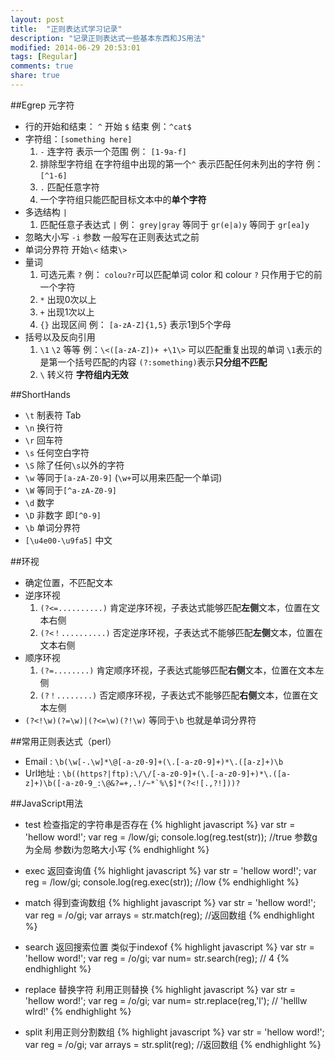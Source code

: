 ```yaml
---
layout: post
title:  "正则表达式学习记录"
description: "记录正则表达式一些基本东西和JS用法"
modified: 2014-06-29 20:53:01
tags: [Regular]
comments: true
share: true
---
```


##Egrep 元字符
 
* 行的开始和结束： ``^`` 开始  ``$`` 结束   例：``^cat$``
* 字符组：``[something here]``
    1. ``-`` 连字符   表示一个范围   例： ``[1-9a-f]``
    2. 排除型字符组    在字符组中出现的第一个``^`` 表示匹配任何未列出的字符  例： ``[^1-6]``
    3. ``.`` 匹配任意字符
    4. 一个字符组只能匹配目标文本中的**单个字符**
* 多选结构  ``|``
    1. 匹配任意子表达式 ``|``  例： ``grey|gray`` 等同于 ``gr(e|a)y`` 等同于 ``gr[ea]y``
* 忽略大小写  ``-i`` 参数   一般写在正则表达式之前
* 单词分界符  开始``\<``     结束``\>``
* 量词
    1. 可选元素  ``?``    例： ``colou?r``可以匹配单词 color 和 colour    ``?`` 只作用于它的前一个字符
    2. ``*`` 出现0次以上
    3. ``+`` 出现1次以上
    4. ``{}``  出现区间   例： ``[a-zA-Z]{1,5}``   表示1到5个字母
* 括号以及反向引用
    1. ``\1``  ``\2``  等等  例：``\<([a-zA-Z])+ +\1\>`` 可以匹配重复出现的单词  ``\1``表示的是第一个括号匹配的内容  ``(?:something)``表示**只分组不匹配**
    2. ``\`` 转义符  **字符组内无效**

##ShortHands

* ``\t`` 制表符 Tab
* ``\n`` 换行符
* ``\r`` 回车符
* ``\s`` 任何空白字符
* ``\S``  除了任何``\s``以外的字符
* ``\w``  等同于``[a-zA-Z0-9]``   (``\w+``可以用来匹配一个单词)
* ``\W``  等同于``[^a-zA-Z0-9]``      
* ``\d``  数字
* ``\D`` 非数字   即``[^0-9]``
* ``\b``  单词分界符
* ``[\u4e00-\u9fa5]``  中文

##环视   

* 确定位置，不匹配文本
* 逆序环视
    1. ``(?<=..........)``    肯定逆序环视，子表达式能够匹配**左侧**文本，位置在文本右侧
    2. ``(?<！..........)``   否定逆序环视，子表达式不能够匹配**左侧**文本，位置在文本右侧
* 顺序环视
    1. ``(?=........)``        肯定顺序环视，子表达式能够匹配**右侧**文本，位置在文本左侧
    1. ``(?！........)``       否定顺序环视，子表达式不能够匹配**右侧**文本，位置在文本左侧
* ``(?<!\w)(?=\w)|(?<=\w)(?!\w)`` 等同于``\b``   也就是单词分界符


##常用正则表达式（perl）

* Email : ``\b(\w[-.\w]*\@[-a-z0-9]+(\.[-a-z0-9]+)*\.([a-z]+)\b``
* Url地址 : ``\b((https?|ftp):\/\/[-a-z0-9]+(\.[-a-z0-9]+)*\.([a-z]+)\b([-a-z0-9_:\@&?=+,.!/~*`%\$]*(?<![.,?!]))?``



##JavaScript用法
* test  检查指定的字符串是否存在
{% highlight javascript %}
var str = 'hellow word!';
var reg = /low/gi;
console.log(reg.test(str));  //true  参数g为全局  参数i为忽略大小写
{% endhighlight %}

* exec  返回查询值
{% highlight javascript %}
var str = 'hellow word!';
var reg = /low/gi;
console.log(reg.exec(str));  //low
{% endhighlight %}

* match  得到查询数组
{% highlight javascript %}
var str = 'hellow word!';
var reg = /o/gi;
var arrays = str.match(reg);  //返回数组
{% endhighlight %}

* search  返回搜索位置  类似于indexof
{% highlight javascript %}
var str = 'hellow word!';
var reg = /o/gi;
var num= str.search(reg);  // 4
{% endhighlight %}

* replace  替换字符  利用正则替换
{% highlight javascript %}
var str = 'hellow word!';
var reg = /o/gi;
var num= str.replace(reg,'l');  // 'helllw wlrd!'
{% endhighlight %}

* split   利用正则分割数组
{% highlight javascript %}
var str = 'hellow word!';
var reg = /o/gi;
var arrays = str.split(reg);  //返回数组
{% endhighlight %}


 

















